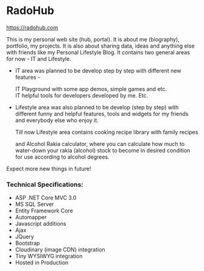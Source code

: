 # RadoHub

https://radohub.com

This is my personal web site (hub, portal). It is about me (biography), portfolio, my projects. It is also about sharing data, ideas and anything else with friends like my Personal Lifestyle Blog. It contains two general areas for now - IT and Lifestyle. 

- IT area was planned to be develop step by step with different new features - 

  IT Playground with some app demos, simple games and etc.  
  IT helpful tools for developers developed by me.
  Etc.
  
- Lifestyle area was also planned to be develop (step by step) with different funny and helpful features, tools and widgets for my friends and everybody else who enjoy it.

  Till now Lifestyle area contains cooking recipe library with family recipes 
  
  and Alcohol Rakia calculator, where you can calculate how much to water-down your rakia (alcohol) stock to become in desired condition for use according to alcohol degrees.

Expect more new things in future!

### Technical Specifications:
- ASP .NET Core MVC 3.0 
- MS SQL Server 
- Entity Framework Core
- Automapper
- Javascript additions
- Ajax
- JQuery
- Bootstrap
- Cloudinary (image CDN) integration
- Tiny WYSIWYG integration
- Hosted in Production



